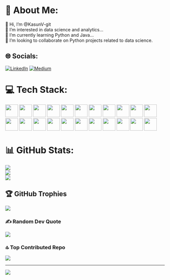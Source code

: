 # 💫 About Me:
👋 Hi, I’m @KasunV-git<br>👀 I’m interested in data science and analytics...<br>
🌱 I’m currently learning Python and Java...<br>
💞️ I’m looking to collaborate on Python projects related to data science.






## 🌐 Socials:
[![LinkedIn](https://img.shields.io/badge/LinkedIn-%230077B5.svg?logo=linkedin&logoColor=white)](https://linkedin.com/in/www.linkedin.com/in/kasun-gunawardhana-212705316) [![Medium](https://img.shields.io/badge/Medium-12100E?logo=medium&logoColor=white)](https://medium.com/@https://medium.com/@spectrum_sl) 

# 💻 Tech Stack:
<p align="left">
  <img src="https://img.shields.io/badge/-?logo=typescript&style=flat-square&logoColor=white&color=3178C6" height="40">
  <img src="https://img.shields.io/badge/-?logo=javascript&style=flat-square&logoColor=white&color=F7DF1E" height="40">
  <img src="https://img.shields.io/badge/-?logo=nextdotjs&style=flat-square&logoColor=white&color=000000" height="40">
  <img src="https://img.shields.io/badge/-?logo=react&style=flat-square&logoColor=white&color=61DAFB" height="40">
  <img src="https://img.shields.io/badge/-?logo=nodedotjs&style=flat-square&logoColor=white&color=339933" height="40">
  <img src="https://img.shields.io/badge/-?logo=spring&style=flat-square&logoColor=white&color=6DB33F" height="40">
  <img src="https://img.shields.io/badge/-?logo=tailwindcss&style=flat-square&logoColor=white&color=06B6D4" height="40">
  <img src="https://img.shields.io/badge/-?logo=mui&style=flat-square&logoColor=white&color=007FFF" height="40">
  <img src="https://img.shields.io/badge/-?logo=html5&style=flat-square&logoColor=white&color=E34F26" height="40">
  <img src="https://img.shields.io/badge/-?logo=css3&style=flat-square&logoColor=white&color=1572B6" height="40">
  <img src="https://img.shields.io/badge/-?logo=java&style=flat-square&logoColor=white&color=ED8B00" height="40">
  <img src="https://img.shields.io/badge/-?logo=python&style=flat-square&logoColor=white&color=3776AB" height="40">
  <img src="https://img.shields.io/badge/-?logo=c&style=flat-square&logoColor=white&color=00599C" height="40">
  <img src="https://img.shields.io/badge/-?logo=mongodb&style=flat-square&logoColor=white&color=47A248" height="40">
  <img src="https://img.shields.io/badge/-?logo=mysql&style=flat-square&logoColor=white&color=4479A1" height="40">
  <img src="https://img.shields.io/badge/-?logo=postgresql&style=flat-square&logoColor=white&color=4169E1" height="40">
  <img src="https://img.shields.io/badge/-?logo=anaconda&style=flat-square&logoColor=white&color=44A833" height="40">
  <img src="https://img.shields.io/badge/-?logo=git&style=flat-square&logoColor=white&color=F05032" height="40">
  <img src="https://img.shields.io/badge/-?logo=figma&style=flat-square&logoColor=white&color=F24E1E" height="40">
  <img src="https://img.shields.io/badge/-?logo=visualstudiocode&style=flat-square&logoColor=white&color=007ACC" height="40">
  <img src="https://img.shields.io/badge/-?logo=intellijidea&style=flat-square&logoColor=white&color=000000" height="40">
  <img src="https://img.shields.io/badge/-?logo=postman&style=flat-square&logoColor=white&color=FF6C37" height="40">
</p>



# 📊 GitHub Stats:
![](https://github-readme-stats.vercel.app/api?username=KasunV-git&theme=dark&hide_border=false&include_all_commits=true&count_private=false)<br/>
![](https://nirzak-streak-stats.vercel.app/?user=KasunV-git&theme=dark&hide_border=false)<br/>
![](https://github-readme-stats.vercel.app/api/top-langs/?username=KasunV-git&theme=dark&hide_border=false&include_all_commits=true&count_private=false&layout=compact)

## 🏆 GitHub Trophies
![](https://github-profile-trophy.vercel.app/?username=KasunV-git&theme=radical&no-frame=false&no-bg=false&margin-w=4)

### ✍️ Random Dev Quote
![](https://quotes-github-readme.vercel.app/api?type=vetical&theme=dark)

### 🔝 Top Contributed Repo
![](https://github-contributor-stats.vercel.app/api?username=KasunV-git&limit=5&theme=dark&combine_all_yearly_contributions=true)

---
[![](https://visitcount.itsvg.in/api?id=KasunV-git&icon=5&color=4)](https://visitcount.itsvg.in)

<!-- Proudly created with GPRM ( https://gprm.itsvg.in ) -->


<!---
KasunV-git/KasunV-git is a ✨ special ✨ repository because its `README.md` (this file) appears on your GitHub profile.
You can click the Preview link to take a look at your changes.
--->
